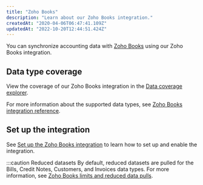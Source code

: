 ```yaml
---
title: "Zoho Books"
description: "Learn about our Zoho Books integration."
createdAt: "2020-04-06T06:47:41.109Z"
updatedAt: "2022-10-20T12:44:51.424Z"
---
```


You can synchronize accounting data with <a href="https://www.zoho.com/books/" target="_blank">Zoho Books</a> using our Zoho Books integration.

## Data type coverage

View the coverage of our Zoho Books integration in the <a className="external" href="https://knowledge.codat.io/supported-features/accounting?view=tab-by-integration&integrationKey=rwuv" target="_blank">Data coverage explorer</a>.

For more information about the supported data types, see [Zoho Books integration reference](https://docs.codat.io/docs/zoho-books-integration-reference).

## Set up the integration

See [Set up the Zoho Books integration](https://docs.codat.io/docs/accounting-zohobooks-setup) to learn how to set up and enable the integration.

:::caution Reduced datasets
By default, reduced datasets are pulled for the Bills, Credit Notes, Customers, and Invoices data types. For more information, see [Zoho Books limits and reduced data pulls](https://docs.codat.io/docs/zoho-book-limits).
